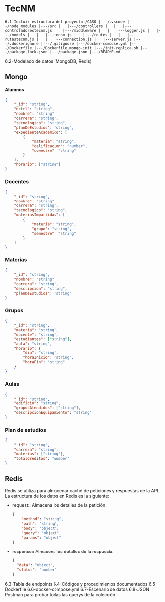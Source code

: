 # TecNM
`
6.1-Incluir estructura del proyecto
/CASO
|---/.vscode
|---/node_modules
|---/src
|   |---/controllers
|   |   |---controladorestecnm.js
|   |---/middleware
|   |   |---logger.js
|   |---/models
|   |   |---tecnm.js
|   |---/routes
|   |   |---rutastecnm.js
|   |   |---connection.js
|   |---server.js
|---/.dockerignore
|---/.gitignore
|---/docker-compose.yml
|---/Dockerfile
|---/Dockerfile.mongo-init
|---/init-replica.sh
|---/package-lock.json
|---/package.json
|---/README.md
`

6.2-Modelado de datos (MongoDB, Redis)
## Mongo
#### Alumnos
```json
{
    "_id": "string",
    "nctrl": "string",
    "nombre": "string",
    "carrera": "string",
    "tecnologico": "string",
    "planDeEstudios": "string",
    "expedienteAcademico": [
        {
            "materia": "string",
            "calificacion": "number",
            "semestre": "string"
        }
    ],
    "horario": ["string"]
}
```
### Docentes
```json
{
    "_id": "string",
    "nombre": "string",
    "carrera": "string",
    "tecnologico": "string",
    "materiasImpartidas": [
        {
            "materia": "string",
            "grupo": "string",
            "semestre": "string"
        }
    ]
}
```
### Materias
```json
{
    "_id": "string",
    "nombre": "string",
    "carrera": "string",
    "descripcion": "string",
    "planDeEstudios": "string"
}
```
### Grupos
```json
{
    "_id": "string",
    "materia": "string",
    "docente": "string",
    "estudiantes": ["string"],
    "aula": "string",
    "horario": {
        "dia": "string",
        "horaInicio": "string",
        "horaFin": "string"
    }
}
```
### Aulas
```json
{
    "_id": "string",
    "edificio": "string",
    "gruposAtendidos": ["string"],
    "descripcionEquipamiento": "string"
}
```
### Plan de estudios
```json
{
    "_id": "string",
    "carrera": "string",
    "materias": ["string"],
    "totalCreditos": "number"
}
```
## Redis
Redis se utiliza para almacenar caché de peticiones y respuestas de la API. La estructura de los datos en Redis es la siguiente:

- request:<timestamp>: Almacena los detalles de la petición.
  ```json
  {
      "method": "string",
      "path": "string",
      "body": "object",
      "query": "object",
      "params": "object"
  }
  ```
- response:<timestamp>: Almacena los detalles de la respuesta.
  ```json
  {
    "data": "object",
    "status": "number"
  }
  ```


6.3-Tabla de endpoints
6.4-Códigos y procedimientos documentados
6.5-Dockerfile
6.6-docker-compose.yml
6.7-Escenario de datos
6.8-JSON Postman para probar todas las querys de la colección
